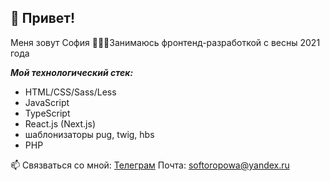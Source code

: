 ## 👋 Привет!

Меня зовут София
👩🏼‍💻Занимаюсь фронтенд-разработкой с весны 2021 года

***Мой технологический стек:***
* HTML/CSS/Sass/Less
* JavaScript
* TypeScript
* React.js (Next.js)
* шаблонизаторы pug, twig, hbs
* PHP

📫 Связваться со мной:
<a href="(https://t.me/Sonyator)" target="_blank">Телеграм</a>
Почта: softoropowa@yandex.ru
